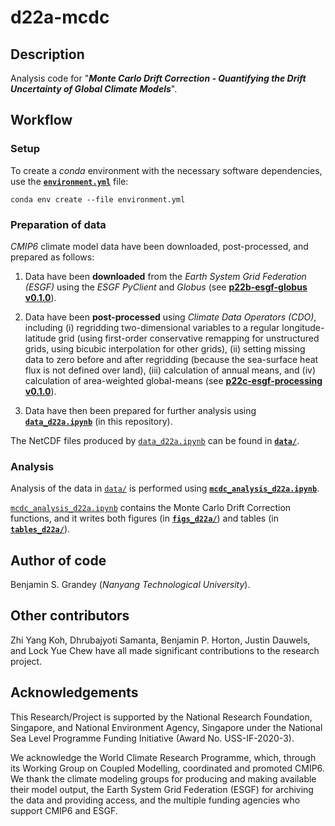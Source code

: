 # d22a-mcdc

## Description
Analysis code for "**_Monte Carlo Drift Correction - Quantifying the Drift Uncertainty of Global Climate Models_**".

## Workflow

### Setup
To create a _conda_ environment with the necessary software dependencies, use the [**`environment.yml`**](environment.yml) file:

```
conda env create --file environment.yml
```

### Preparation of data
_CMIP6_ climate model data have been downloaded, post-processed, and prepared as follows:

1. Data have been **downloaded** from the _Earth System Grid Federation (ESGF)_ using the _ESGF PyClient_ and _Globus_ (see [**p22b-esgf-globus v0.1.0**](https://github.com/grandey/p22b-esgf-globus/tree/v0.1.0)).

2. Data have been **post-processed** using _Climate Data Operators (CDO)_, including
(i) regridding two-dimensional variables to a regular longitude-latitude grid (using first-order conservative remapping for unstructured grids, using bicubic interpolation for other grids),
(ii) setting missing data to zero before and after regridding (because the sea-surface heat flux is not defined over land),
(iii) calculation of annual means, and
(iv) calculation of area-weighted global-means
(see [**p22c-esgf-processing v0.1.0**](https://github.com/grandey/p22c-esgf-processing/tree/v0.1.0)).

3. Data have then been prepared for further analysis using [**`data_d22a.ipynb`**](data_d22a.ipynb) (in this repository).

The NetCDF files produced by [`data_d22a.ipynb`](data_d22a.ipynb) can be found in [**`data/`**](data/).

### Analysis
Analysis of the data in [`data/`](data/) is performed using [**`mcdc_analysis_d22a.ipynb`**](mcdc_analysis_d22a.ipynb).

[`mcdc_analysis_d22a.ipynb`](mcdc_analysis_d22a.ipynb) contains the Monte Carlo Drift Correction functions, and it writes both figures (in [**`figs_d22a/`**](figs_d22a/)) and tables (in [**`tables_d22a/`**](tables_d22a/)).

## Author of code
Benjamin S. Grandey (_Nanyang Technological University_).

## Other contributors
Zhi Yang Koh, Dhrubajyoti Samanta, Benjamin P. Horton, Justin Dauwels, and Lock Yue Chew have all made significant contributions to the research project.

## Acknowledgements
This Research/Project is supported by the National Research Foundation, Singapore, and National Environment Agency, Singapore under the National Sea Level Programme Funding Initiative (Award No. USS-IF-2020-3).

We acknowledge the World Climate Research Programme, which, through its Working Group on Coupled Modelling, coordinated and promoted CMIP6. We thank the climate modeling groups for producing and making available their model output, the Earth System Grid Federation (ESGF) for archiving the data and providing access, and the multiple funding agencies who support CMIP6 and ESGF.
